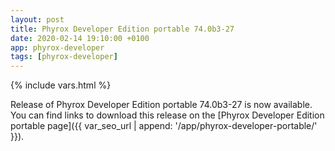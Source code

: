 ```yaml
---
layout: post
title: Phyrox Developer Edition portable 74.0b3-27
date: 2020-02-14 19:10:00 +0100
app: phyrox-developer
tags: [phyrox-developer]
---
```

{% include vars.html %}

Release of Phyrox Developer Edition portable 74.0b3-27 is now available.<br />
You can find links to download this release on the [Phyrox Developer Edition portable page]({{ var_seo_url | append: '/app/phyrox-developer-portable/' }}).